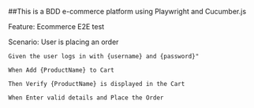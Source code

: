 ##This is a BDD e-commerce platform using Playwright and Cucumber.js

Feature: Ecommerce E2E test

  Scenario: User is placing an order
  
    Given the user logs in with {username} and {password}"
    
    When Add {ProductName} to Cart
    
    Then Verify {ProductName} is displayed in the Cart
    
    When Enter valid details and Place the Order
